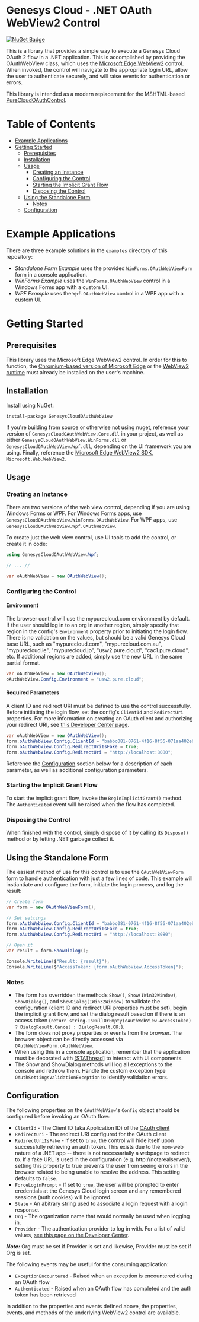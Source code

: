 # Genesys Cloud - .NET OAuth WebView2 Control

[![NuGet Badge](https://buildstats.info/nuget/GenesysCloudOAuthWebView)](https://www.nuget.org/packages/GenesysCloudOAuthWebView/)

This is a library that provides a simple way to execute a Genesys Cloud OAuth 2 flow in a .NET application. This is accomplished by providing the OAuthWebView class, which uses the [Microsoft Edge WebView2](https://docs.microsoft.com/en-us/microsoft-edge/webview2/) control. When invoked, the control will navigate to the appropriate login URL, allow the user to authenticate securely, and will raise events for authentication or errors.

This library is intended as a modern replacement for the MSHTML-based [PureCloudOAuthControl](https://github.com/MyPureCloud/purecloud_api_dotnet_oauth_control).

# Table of Contents
* [Example Applications](#example-applications)
* [Getting Started](#getting-started)
  * [Prerequisites](#prerequisites)
  * [Installation](#installation)
  * [Usage](#usage)
    * [Creating an Instance](#creating-an-instance)
    * [Configuring the Control](#configuring-the-control)
    * [Starting the Implicit Grant Flow](#starting-the-implicit-grant-flow)
    * [Disposing the Control](#disposing-the-control)
  * [Using the Standalone Form](#using-the-standalone-form)
    * [Notes](#notes)
  * [Configuration](#configuration)

# Example Applications

There are three example solutions in the `examples` directory of this repository:
- _Standalone Form Example_ uses the provided `WinForms.OAuthWebViewForm` form in a console application.
- _WinForms Example_ uses the `WinForms.OAuthWebView` control in a Windows Forms app with a custom UI.
- _WPF Example_ uses the `Wpf.OAuthWebView` control in a WPF app with a custom UI.

# Getting Started

## Prerequisites

This library uses the Microsoft Edge WebView2 control. In order for this to function, the [Chromium-based version of Microsoft Edge](https://www.microsoft.com/en-us/edge) or the [WebView2 runtime](https://docs.microsoft.com/en-us/microsoft-edge/webview2/concepts/distribution) must already be installed on the user's machine.

## Installation

Install using NuGet:
```
install-package GenesysCloudOAuthWebView
```

If you're building from source or otherwise not using nuget, reference your version of `GenesysCloudOAuthWebView.Core.dll` in your project, as well as either `GenesysCloudOAuthWebView.WinForms.dll` or `GenesysCloudOAuthWebView.Wpf.dll`, depending on the UI framework you are using. Finally, reference the [Microsoft Edge WebView2 SDK](https://docs.microsoft.com/en-us/microsoft-edge/webview2/), `Microsoft.Web.WebView2`.

## Usage

### Creating an Instance

There are two versions of the web view control, depending if you are using Windows Forms or WPF. For Windows Forms apps, use `GenesysCloudOAuthWebView.WinForms.OAuthWebView`. For WPF apps, use `GenesysCloudOAuthWebView.Wpf.OAuthWebView`.

To create just the web view control, use UI tools to add the control, or create it in code:

```csharp
using GenesysCloudOAuthWebView.Wpf;

// ... //

var oAuthWebView = new OAuthWebView();
```

### Configuring the Control

#### Environment

The browser control will use the mypurecloud.com environment by default. If the user should log in to an org in another region, simply specify that region in the config's `Environment` property prior to initiating the login flow. There is no validation on the values, but should be a valid Genesys Cloud base URL, such as "mypurecloud.com", "mypurecloud.com.au", "mypurecloud.ie", "mypurecloud.jp", "usw2.pure.cloud", "cac1.pure.cloud", etc. If additional regions are added, simply use the new URL in the same partial format.

```csharp
var oAuthWebView = new OAuthWebView();
oAuthWebView.Config.Environment = "usw2.pure.cloud";
```

#### Required Parameters

A client ID and redirect URI must be defined to use the control successfully. Before initiating the login flow, set the config's `ClientId` and `RedirectUri` properties. For more information on creating an OAuth client and authorizing your redirect URI, see [this Developer Center page](https://developer.genesys.cloud/api/rest/authorization/use-implicit-grant#get-the-oauth-client-information).

```csharp
var oAuthWebView = new OAuthWebView();
form.oAuthWebView.Config.ClientId = "babbc081-0761-4f16-8f56-071aa402ebcb";
form.oAuthWebView.Config.RedirectUriIsFake = true;
form.oAuthWebView.Config.RedirectUri = "http://localhost:8080";
```

Reference the [Configuration](#configuration) section below for a description of each parameter, as well as additional configuration parameters.

### Starting the Implicit Grant Flow

To start the implicit grant flow, invoke the `BeginImplicitGrant()` method. The `Authenticated` event will be raised when the flow has completed.

### Disposing the Control

When finished with the control, simply dispose of it by calling its `Dispose()` method or by letting .NET garbage collect it.

## Using the Standalone Form

The easiest method of use for this control is to use the `OAuthWebViewForm` form to handle authentication with just a few lines of code. This example will instiantiate and configure the form, initiate the login process, and log the result:

```csharp
// Create form
var form = new OAuthWebViewForm();

// Set settings
form.oAuthWebView.Config.ClientId = "babbc081-0761-4f16-8f56-071aa402ebcb";
form.oAuthWebView.Config.RedirectUriIsFake = true;
form.oAuthWebView.Config.RedirectUri = "http://localhost:8080";

// Open it
var result = form.ShowDialog();

Console.WriteLine($"Result: {result}");
Console.WriteLine($"AccessToken: {form.oAuthWebView.AccessToken}");
```

### Notes

* The form has overridden the methods `Show()`, `Show(IWin32Window)`, `ShowDialog()`, and `ShowDialog(IWin32Window)` to validate the configuration (client ID and redirect URI properties must be set), begin the implicit grant flow, and set the dialog result based on if there is an access token (`return string.IsNullOrEmpty(oAuthWebView.AccessToken) ? DialogResult.Cancel : DialogResult.OK;`).
* The form does not proxy properties or events from the browser. The browser object can be directly accessed via `OAuthWebViewForm.oAuthWebView`.
* When using this in a console application, remember that the application must be decorated with [[STAThread]](https://msdn.microsoft.com/en-us/library/system.stathreadattribute(v=vs.110).aspx) to interact with UI components.
* The Show and ShowDialog methods will log all exceptions to the console and rethrow them. Handle the custom exception type `OAuthSettingsValidationException` to identify validation errors.

## Configuration

The following properties on the `OAuthWebView`'s `Config` object should be configured before invoking an OAuth flow:

* `ClientId` - The Client ID (aka Application ID) of the [OAuth client](https://help.mypurecloud.com/articles/create-an-oauth-client/)
* `RedirectUri` - The redirect URI configured for the OAuth client
* `RedirectUriIsFake` - If set to `true`, the control will hide itself upon successfully retrieving an auth token.  This exists due to the non-web nature of a .NET app -- there is not necessarially a webpage to redirect to. If a fake URL is used in the configuration (e.g. http://notarealserver/), setting this property to true prevents the user from seeing errors in the browser related to being unable to resolve the address. This setting defaults to `false`.
* `ForceLoginPrompt` - If set to `true`, the user will be prompted to enter credentials at the Genesys Cloud login screen and any remembered sessions (auth cookies) will be ignored.
* `State` - An abitrary string used to associate a login request with a login response.
* `Org` - The organization name that would normally be used when logging in.
* `Provider` - The authentication provider to log in with. For a list of valid values, [see this page on the Developer Center](https://developer.genesys.cloud/api/rest/authorization/additional-parameters#specify-login-provider).

***Note:*** Org must be set if Provider is set and likewise, Provider must be set if Org is set.

The following events may be useful for the consuming application:

* `ExceptionEncountered` - Raised when an exception is encountered during an OAuth flow
* `Authenticated` - Raised when an OAuth flow has completed and the auth token has been retrieved

In addition to the properties and events defined above, the properties, events, and methods of the underlying WebView2 control are available.